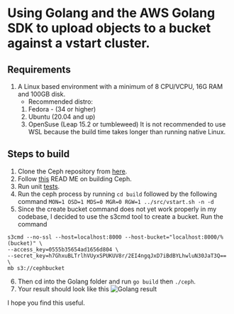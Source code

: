  Using Golang and the AWS Golang SDK to upload objects to a bucket against a vstart cluster.
======
## Requirements
1. A Linux based environment with a minimum of 8 CPU/VCPU, 16G RAM and 100GB disk. 
   + Recommended distro: 
   1. Fedora - (34 or higher)
   2. Ubuntu (20.04 and up)
   3. OpenSuse (Leap 15.2 or tumbleweed)
 It is not recommended to use WSL because the build time takes longer than running native Linux.

## Steps to build
1. Clone the Ceph repository from [here](https://github.com/ceph/ceph).
2. Follow [this](https://github.com/ceph/ceph/blob/master/README.md) READ ME on building Ceph.
3. Run unit [tests](https://github.com/ceph/ceph#running-unit-tests).
4. Run the ceph process by running `cd build` followed by the following command
``` MON=1 OSD=1 MDS=0 MGR=0 RGW=1 ../src/vstart.sh -n -d ```
5. Since the create bucket command does not yet work properly in my codebase, I decided to use the s3cmd tool to create a bucket.
 Run the command
 
```
s3cmd --no-ssl --host=localhost:8000 --host-bucket="localhost:8000/%(bucket)" \
--access_key=0555b35654ad1656d804 \
--secret_key=h7GhxuBLTrlhVUyxSPUKUV8r/2EI4ngqJxD7iBdBYLhwluN30JaT3Q== \
mb s3://cephbucket
```
6. Then cd into the Golang folder and run `go build` then `./ceph`.
7. Your result should look like this 
![Golang result](https://i.ibb.co/mtNMRTZ/golang.png)

I hope you find this useful.


